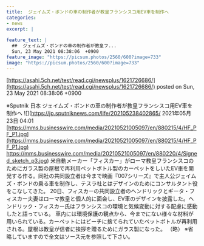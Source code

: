 ```yaml
---
title:  ジェイムズ・ボンドの車の制作者が教皇フランシスコ用EV車を制作へ  
categories:
- news
excerpt: |
  
feature_text: |
  ##  ジェイムズ・ボンドの車の制作者が教皇フ...
  Sun, 23 May 2021 08:38:06  +0900
feature_image: "https://picsum.photos/2560/600?image=733"
image: "https://picsum.photos/2560/600?image=733"
---
```


[https://asahi.5ch.net/test/read.cgi/newsplus/1621726686/](https://asahi.5ch.net/test/read.cgi/newsplus/1621726686/)
posted on Sun, 23 May 2021 08:38:06  +0900

<!--more-->

※Sputnik 日本 ジェイムズ・ボンドの車の制作者が教皇フランシスコ用EV車を制作へ ![](https://jp.sputniknews.com/life/202105238402865/ 2021年05月23日 04:01 [https://mms.businesswire.com/media/20210521005097/en/880215/4/HF_PF_P1.jpg](https://mms.businesswire.com/media/20210521005097/en/880215/4/HF_PF_P1.jpg) https://mms.businesswire.com/media/20210521005097/en/880220/4/Signed_sketch_p3.jpg) 米自動メーカー「フィスカー」がローマ教皇フランシスコのためにガラス製の屋根で再利用ペットボトル製のカーペットをしいたEV車を開発する作る。同社の共同設立者は今まで映画『007シリーズ』で主人公ジェイムズ・ボンドの乗る車を制作し、テスラ社とはデザインのためにコンサルタント役をこなしてきた。 20日、フィスカーの共同設立者のヘンドリックとギータ・フィスカー夫妻はローマ教皇と個人的に面会し、EV車のデザインを披露した。ヘンドリック・フィスカー氏はフランシスコの環境と気候変動に対する配慮に感動したと語っている。 車内には環境保護の観点から、今までにない様々な材料が用いられている。カーペットにはビーチに捨てられていたペットボトルが再利用される。屋根は教皇が信者に挨拶を贈るためにガラス製になった。 （略） ※省略していますので全文はソース元を参照して下さい。
